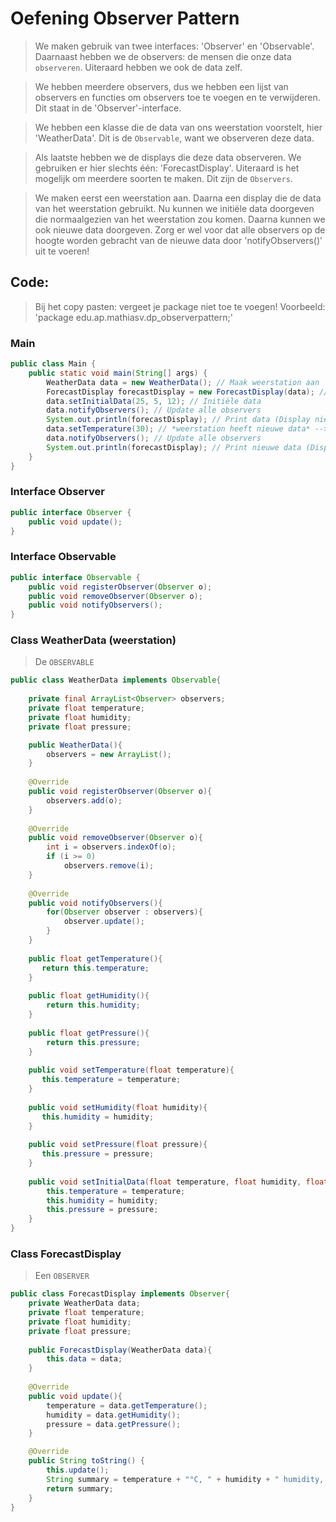 # Oefening Observer Pattern
> We maken gebruik van twee interfaces: 'Observer' en 'Observable'. Daarnaast hebben we de observers: de mensen die onze data `observeren`. Uiteraard hebben we ook de data zelf.

> We hebben meerdere observers, dus we hebben een lijst van observers en functies om observers toe te voegen en te verwijderen. Dit staat in de 'Observer'-interface.

> We hebben een klasse die de data van ons weerstation voorstelt, hier 'WeatherData'. Dit is de `Observable`, want we observeren deze data.

> Als laatste hebben we de displays die deze data observeren. We gebruiken er hier slechts één: 'ForecastDisplay'. Uiteraard is het mogelijk om meerdere soorten te maken. Dit zijn de `Observers`.

> We maken eerst een weerstation aan. Daarna een display die de data van het weerstation gebruikt. Nu kunnen we initiële data doorgeven die normaalgezien van het weerstation zou komen. Daarna kunnen we ook nieuwe data doorgeven. Zorg er wel voor dat alle observers op de hoogte worden gebracht van de nieuwe data door 'notifyObservers()' uit te voeren!

## Code:
> Bij het copy pasten: vergeet je package niet toe te voegen!
> Voorbeeld: 'package edu.ap.mathiasv.dp_observerpattern;'

### Main
```java
public class Main {
    public static void main(String[] args) {
        WeatherData data = new WeatherData(); // Maak weerstation aan
        ForecastDisplay forecastDisplay = new ForecastDisplay(data); // maak display aan die gebruikmaakt van de data van ons weerstation
        data.setInitialData(25, 5, 12); // Initiële data
        data.notifyObservers(); // Update alle observers
        System.out.println(forecastDisplay); // Print data (Display nieuwe data)
	   	data.setTemperature(30); // *weerstation heeft nieuwe data* --> update data!
	   	data.notifyObservers(); // Update alle observers
        System.out.println(forecastDisplay); // Print nieuwe data (Display nieuwe data)
    }
}
```
### Interface Observer
```java
public interface Observer {
    public void update();
}
```

### Interface Observable
```java
public interface Observable {
    public void registerObserver(Observer o);
    public void removeObserver(Observer o);
    public void notifyObservers();
}
```

### Class WeatherData (weerstation)
> De `OBSERVABLE`
```java
public class WeatherData implements Observable{
    
    private final ArrayList<Observer> observers;
    private float temperature;
    private float humidity;
    private float pressure;

    public WeatherData(){
        observers = new ArrayList();
    }
    
    @Override
    public void registerObserver(Observer o){
        observers.add(o);
    }
    
    @Override
    public void removeObserver(Observer o){
        int i = observers.indexOf(o);
        if (i >= 0)
            observers.remove(i);
    }
    
    @Override
    public void notifyObservers(){
        for(Observer observer : observers){
            observer.update();
        }
    }
    
    public float getTemperature(){
       return this.temperature;
    }
    
    public float getHumidity(){
        return this.humidity;
    }
    
    public float getPressure(){
        return this.pressure;
    }
    
    public void setTemperature(float temperature){
       this.temperature = temperature;
    }
    
    public void setHumidity(float humidity){
       this.humidity = humidity;
    }
    
    public void setPressure(float pressure){
       this.pressure = pressure;
    }
    
    public void setInitialData(float temperature, float humidity, float pressure){
        this.temperature = temperature;
        this.humidity = humidity;
        this.pressure = pressure;
    }
}
```

### Class ForecastDisplay
> Een `OBSERVER`
```java
public class ForecastDisplay implements Observer{
    private WeatherData data;
    private float temperature;
    private float humidity;
    private float pressure;
    
    public ForecastDisplay(WeatherData data){
        this.data = data;
    }
    
    @Override
    public void update(){
        temperature = data.getTemperature();
        humidity = data.getHumidity();
        pressure = data.getPressure();
    }

    @Override
    public String toString() {
        this.update();
        String summary = temperature + "°C, " + humidity + " humidity, " + pressure + " pressure.";
        return summary;
    }
}
```